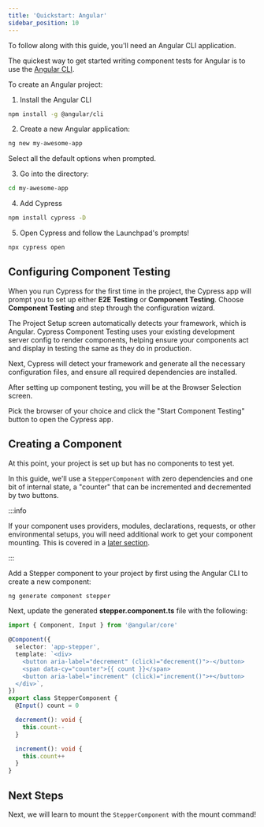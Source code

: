 ```yaml
---
title: 'Quickstart: Angular'
sidebar_position: 10
---
```


<CtBetaAlert></CtBetaAlert>

To follow along with this guide, you'll need an Angular CLI application.

The quickest way to get started writing component tests for Angular is to use
the [Angular CLI](https://angular.io/cli).

To create an Angular project:

1. Install the Angular CLI

```bash
npm install -g @angular/cli
```

2. Create a new Angular application:

```bash
ng new my-awesome-app
```

Select all the default options when prompted.

3. Go into the directory:

```bash
cd my-awesome-app
```

4. Add Cypress

```bash
npm install cypress -D
```

5. Open Cypress and follow the Launchpad's prompts!

```bash
npx cypress open
```

## Configuring Component Testing

When you run Cypress for the first time in the project, the Cypress app will
prompt you to set up either **E2E Testing** or **Component Testing**. Choose
**Component Testing** and step through the configuration wizard.

<DocsImage 
  src="/img/guides/component-testing/select-test-type.png" 
  caption="Choose Component Testing"> </DocsImage>

The Project Setup screen automatically detects your framework, which is Angular.
Cypress Component Testing uses your existing development server config to render
components, helping ensure your components act and display in testing the same
as they do in production.

<DocsImage 
  src="/img/guides/component-testing/project-setup-angular.png" 
  caption=""> </DocsImage>

Next, Cypress will detect your framework and generate all the necessary
configuration files, and ensure all required dependencies are installed.

<DocsImage 
  src="/img/guides/component-testing/scaffolded-files-angular.png" 
  caption="The Cypress launchpad will scaffold all of these files for you.">
</DocsImage>

After setting up component testing, you will be at the Browser Selection screen.

Pick the browser of your choice and click the "Start Component Testing" button
to open the Cypress app.

<DocsImage 
  src="/img/guides/component-testing/select-browser.png" 
  caption="Choose your browser"> </DocsImage>

## Creating a Component

At this point, your project is set up but has no components to test yet.

In this guide, we'll use a `StepperComponent` with zero dependencies and one bit
of internal state, a "counter" that can be incremented and decremented by two
buttons.

:::info 

If your component uses providers, modules, declarations, requests, or other
environmental setups, you will need additional work to get your component
mounting. This is covered in a
[later section](/guides/component-testing/angular/custom-mount-angular).

:::

Add a Stepper component to your project by first using the Angular CLI to create
a new component:

```bash
ng generate component stepper
```

Next, update the generated **stepper.component.ts** file with the following:

```ts title=stepper.component.ts
import { Component, Input } from '@angular/core'

@Component({
  selector: 'app-stepper',
  template: `<div>
    <button aria-label="decrement" (click)="decrement()">-</button>
    <span data-cy="counter">{{ count }}</span>
    <button aria-label="increment" (click)="increment()">+</button>
  </div>`,
})
export class StepperComponent {
  @Input() count = 0

  decrement(): void {
    this.count--
  }

  increment(): void {
    this.count++
  }
}
```


## Next Steps

Next, we will learn to mount the `StepperComponent` with the mount command!
